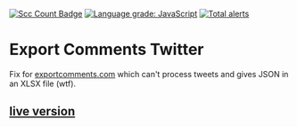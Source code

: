 [![Scc Count Badge](https://sloc.xyz/github/klemek/export-comments-twitter/?category=code)](https://github.com/boyter/scc/#badges-beta)
[![Language grade: JavaScript](https://img.shields.io/lgtm/grade/javascript/g/Klemek/ExportCommentsTwitter.svg?logo=lgtm&logoWidth=18)](https://lgtm.com/projects/g/Klemek/ExportCommentsTwitter/context:javascript)
[![Total alerts](https://img.shields.io/lgtm/alerts/g/Klemek/ExportCommentsTwitter.svg?logo=lgtm&logoWidth=18)](https://lgtm.com/projects/g/Klemek/ExportCommentsTwitter/alerts/)

# Export Comments Twitter

Fix for [exportcomments.com](https://exportcomments.com/) which can't process tweets and gives JSON in an XLSX file (wtf).

## [live version](https://klemek.github.io/export-comments-twitter/)
